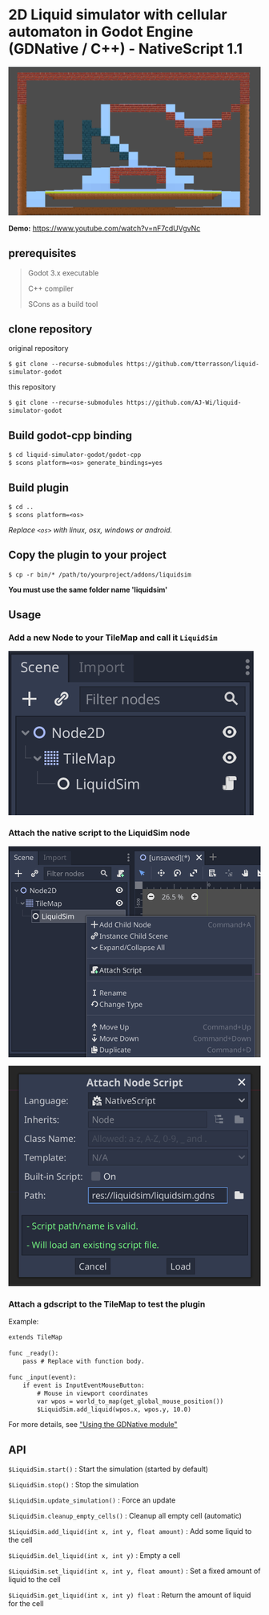# 2D Liquid simulator with cellular automaton in Godot Engine (GDNative / C++) - NativeScript 1.1

![screen](/doc/media/screen.png)

**Demo:** https://www.youtube.com/watch?v=nF7cdUVgvNc

## prerequisites

> Godot 3.x executable
>
> C++ compiler
>
> SCons as a build tool

## clone repository

original repository

```
$ git clone --recurse-submodules https://github.com/tterrasson/liquid-simulator-godot
```

this repository

```
$ git clone --recurse-submodules https://github.com/AJ-Wi/liquid-simulator-godot
```

## Build godot-cpp binding

```
$ cd liquid-simulator-godot/godot-cpp
$ scons platform=<os> generate_bindings=yes
```

## Build plugin

```
$ cd ..
$ scons platform=<os>
```

_Replace `<os>` with linux, osx, windows or android._

## Copy the plugin to your project

```
$ cp -r bin/* /path/to/yourproject/addons/liquidsim
```

**You must use the same folder name 'liquidsim'**

## Usage

### Add a new Node to your TileMap and call it `LiquidSim`

![alt text](doc/media/1.png?raw=true)

### Attach the native script to the LiquidSim node

![alt text](doc/media/2.png?raw=true)

![alt text](doc/media/3.png?raw=true)

### Attach a gdscript to the TileMap to test the plugin

Example:

```
extends TileMap

func _ready():
	pass # Replace with function body.

func _input(event):
	if event is InputEventMouseButton:
        # Mouse in viewport coordinates
		var wpos = world_to_map(get_global_mouse_position())
		$LiquidSim.add_liquid(wpos.x, wpos.y, 10.0)
```

For more details, see ["Using the GDNative module"](https://docs.godotengine.org/en/3.2/tutorials/plugins/gdnative/gdnative-cpp-example.html#using-the-gdnative-module)

## API

`$LiquidSim.start()` : Start the simulation (started by default)

`$LiquidSim.stop()` : Stop the simulation

`$LiquidSim.update_simulation()` : Force an update

`$LiquidSim.cleanup_empty_cells()` : Cleanup all empty cell (automatic)

`$LiquidSim.add_liquid(int x, int y, float amount)` : Add some liquid to the cell

`$LiquidSim.del_liquid(int x, int y)` : Empty a cell

`$LiquidSim.set_liquid(int x, int y, float amount)` : Set a fixed amount of liquid to the cell

`$LiquidSim.get_liquid(int x, int y) float` : Return the amount of liquid for the cell
